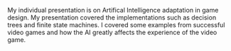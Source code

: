 My individual presentation is on Artifical Intelligence adaptation in game design. My presentation covered
the implementations such as decision trees and finite state machines. I covered some examples from successful video games and how the AI
greatly affects the experience of the video game.